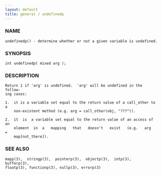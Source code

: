 ```yaml
---
layout: default
title: general / undefinedp
---
```


### NAME

    undefinedp() - determine whether or not a given variable is undefined.


### SYNOPSIS

    int undefinedp( mixed arg );


### DESCRIPTION

    Return 1 if 'arg' is undefined.  'arg' will be undefined in the follow‐
    ing cases:

    1.  it is a variable set equal to the return value of a call_other to a
        non-existent method (e.g. arg = call_other(obj, "???")).

    2.  it  is  a variable set equal to the return value of an access of an
        element  in  a   mapping   that   doesn't   exist   (e.g.   arg   =
        map[not_there]).


### SEE ALSO

    mapp(3),  stringp(3),  pointerp(3),  objectp(3),  intp(3),  bufferp(3),
    floatp(3), functionp(3), nullp(3), errorp(3)
